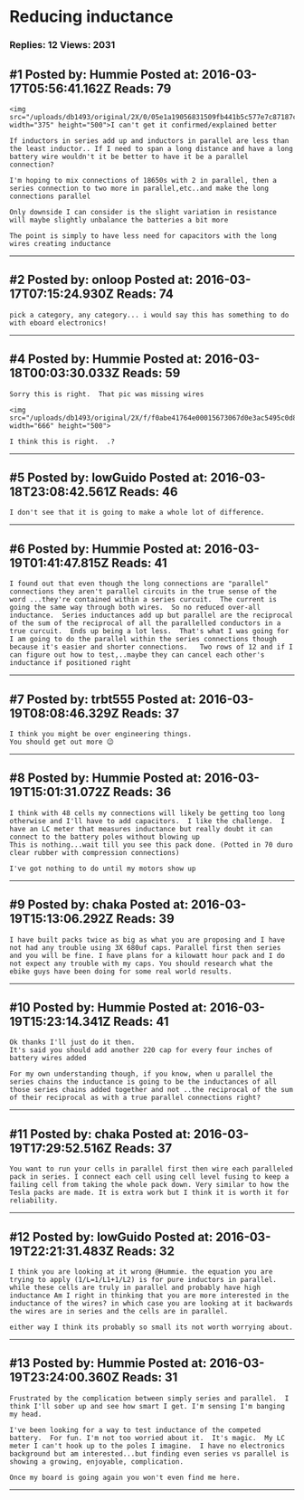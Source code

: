 # Reducing inductance

### Replies: 12 Views: 2031

## \#1 Posted by: Hummie Posted at: 2016-03-17T05:56:41.162Z Reads: 79

```
<img src="/uploads/db1493/original/2X/0/05e1a19056831509fb441b5c577e7c87187c10af.jpeg" width="375" height="500">I can't get it confirmed/explained better

If inductors in series add up and inductors in parallel are less than the least inductor.. If I need to span a long distance and have a long battery wire wouldn't it be better to have it be a parallel connection?

I'm hoping to mix connections of 18650s with 2 in parallel, then a series connection to two more in parallel,etc..and make the long connections parallel

Only downside I can consider is the slight variation in resistance will maybe slightly unbalance the batteries a bit more

The point is simply to have less need for capacitors with the long wires creating inductance
```

---
## \#2 Posted by: onloop Posted at: 2016-03-17T07:15:24.930Z Reads: 74

```
pick a category, any category... i would say this has something to do with eboard electronics!
```

---
## \#4 Posted by: Hummie Posted at: 2016-03-18T00:03:30.033Z Reads: 59

```
Sorry this is right.  That pic was missing wires

<img src="/uploads/db1493/original/2X/f/f0abe41764e00015673067d0e3ac5495c0d8a8c9.jpeg" width="666" height="500">

I think this is right.  .?
```

---
## \#5 Posted by: lowGuido Posted at: 2016-03-18T23:08:42.561Z Reads: 46

```
I don't see that it is going to make a whole lot of difference.
```

---
## \#6 Posted by: Hummie Posted at: 2016-03-19T01:41:47.815Z Reads: 41

```
I found out that even though the long connections are "parallel" connections they aren't parallel circuits in the true sense of the word ...they're contained within a series curcuit.  The current is going the same way through both wires.  So no reduced over-all inductance.  Series inductances add up but parallel are the reciprocal of the sum of the reciprocal of all the parallelled conductors in a true curcuit.  Ends up being a lot less.  That's what I was going for 
I am going to do the parallel within the series connections though because it's easier and shorter connections.   Two rows of 12 and if I can figure out how to test,..maybe they can cancel each other's inductance if positioned right
```

---
## \#7 Posted by: trbt555 Posted at: 2016-03-19T08:08:46.329Z Reads: 37

```
I think you might be over engineering things.
You should get out more 😉
```

---
## \#8 Posted by: Hummie Posted at: 2016-03-19T15:01:31.072Z Reads: 36

```
I think with 48 cells my connections will likely be getting too long otherwise and I'll have to add capacitors.  I like the challenge.  I have an LC meter that measures inductance but really doubt it can connect to the battery poles without blowing up
This is nothing...wait till you see this pack done. (Potted in 70 duro clear rubber with compression connections) 

I've got nothing to do until my motors show up
```

---
## \#9 Posted by: chaka Posted at: 2016-03-19T15:13:06.292Z Reads: 39

```
I have built packs twice as big as what you are proposing and I have not had any trouble using 3X 680uf caps. Parallel first then series and you will be fine. I have plans for a kilowatt hour pack and I do not expect any trouble with my caps. You should research what the ebike guys have been doing for some real world results.
```

---
## \#10 Posted by: Hummie Posted at: 2016-03-19T15:23:14.341Z Reads: 41

```
Ok thanks I'll just do it then.  
It's said you should add another 220 cap for every four inches of battery wires added 

For my own understanding though, if you know, when u parallel the series chains the inductance is going to be the inductances of all those series chains added together and not ..the reciprocal of the sum of their reciprocal as with a true parallel connections right?
```

---
## \#11 Posted by: chaka Posted at: 2016-03-19T17:29:52.516Z Reads: 37

```
You want to run your cells in parallel first then wire each paralleled pack in series. I connect each cell using cell level fusing to keep a failing cell from taking the whole pack down. Very similar to how the Tesla packs are made. It is extra work but I think it is worth it for reliability.
```

---
## \#12 Posted by: lowGuido Posted at: 2016-03-19T22:21:31.483Z Reads: 32

```
I think you are looking at it wrong @Hummie. the equation you are trying to apply (1/L=1/L1+1/L2) is for pure inductors in parallel.
while these cells are truly in parallel and probably have high inductance Am I right in thinking that you are more interested in the inductance of the wires? in which case you are looking at it backwards the wires are in series and the cells are in parallel.

either way I think its probably so small its not worth worrying about.
```

---
## \#13 Posted by: Hummie Posted at: 2016-03-19T23:24:00.360Z Reads: 31

```
Frustrated by the complication between simply series and parallel.  I think I'll sober up and see how smart I get. I'm sensing I'm banging my head.  

I've been looking for a way to test inductance of the competed battery.  For fun. I'm not too worried about it.  It's magic.  My LC meter I can't hook up to the poles I imagine.  I have no electronics background but am interested...but finding even series vs parallel is showing a growing, enjoyable, complication.  

Once my board is going again you won't even find me here.
```

---
